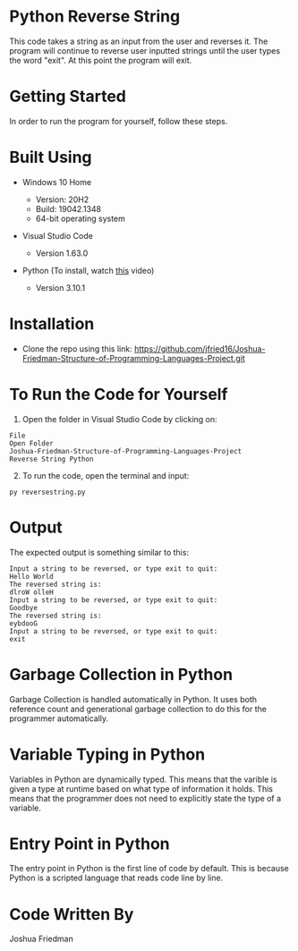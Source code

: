 # Python Reverse String
This code takes a string as an input from the user and reverses it. The program will continue to reverse user inputted strings until the user types the word "exit". At this point 
the program will exit. 

# Getting Started
In order to run the program for yourself, follow these steps.

# Built Using
  - Windows 10 Home 
    - Version: 20H2
    - Build: 19042.1348
    - 64-bit operating system
  
  - Visual Studio Code 
    - Version 1.63.0   
  
  -  Python (To install, watch [this](https://www.youtube.com/watch?v=dNFgRUD2w68) video)
      -  Version 3.10.1 

# Installation
 -  Clone the repo using this link: https://github.com/jfried16/Joshua-Friedman-Structure-of-Programming-Languages-Project.git 
 
# To Run the Code for Yourself
1. Open the folder in Visual Studio Code by clicking on:
```
File 
Open Folder
Joshua-Friedman-Structure-of-Programming-Languages-Project
Reverse String Python
```
2. To run the code, open the terminal and input:
```
py reversestring.py
```

# Output
The expected output is something similar to this:
```
Input a string to be reversed, or type exit to quit:
Hello World
The reversed string is:
dlroW olleH
Input a string to be reversed, or type exit to quit:
Goodbye
The reversed string is:
eybdooG
Input a string to be reversed, or type exit to quit:
exit
```

# Garbage Collection in Python
Garbage Collection is handled automatically in Python. It uses both reference count and generational garbage collection to do this for the programmer automatically. 

# Variable Typing in Python
Variables in Python are dynamically typed. This means that the varible is given a type at runtime based on what type of information it holds. This means that the programmer does 
not need to explicitly state the type of a variable. 

# Entry Point in Python 
The entry point in Python is the first line of code by default. This is because Python is a scripted language that reads code line by line.

# Code Written By
Joshua Friedman
